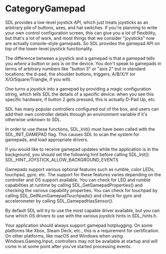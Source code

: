 
# CategoryGamepad

SDL provides a low-level joystick API, which just treats joysticks as an
arbitrary pile of buttons, axes, and hat switches. If you're planning to
write your own control configuration screen, this can give you a lot of
flexibility, but that's a lot of work, and most things that we consider
"joysticks" now are actually console-style gamepads. So SDL provides the
gamepad API on top of the lower-level joystick functionality.

The difference between a joystick and a gamepad is that a gamepad tells you
_where_ a button or axis is on the device. You don't speak to gamepads in
terms of arbitrary numbers like "button 3" or "axis 2" but in standard
locations: the d-pad, the shoulder buttons, triggers, A/B/X/Y (or
X/O/Square/Triangle, if you will).

One turns a joystick into a gamepad by providing a magic configuration
string, which tells SDL the details of a specific device: when you see this
specific hardware, if button 2 gets pressed, this is actually D-Pad Up,
etc.

SDL has many popular controllers configured out of the box, and users can
add their own controller details through an environment variable if it's
otherwise unknown to SDL.

In order to use these functions, SDL_Init() must have been called with the
SDL_INIT_GAMEPAD flag. This causes SDL to scan the system for gamepads, and
load appropriate drivers.

If you would like to receive gamepad updates while the application is in
the background, you should set the following hint before calling
SDL_Init(): SDL_HINT_JOYSTICK_ALLOW_BACKGROUND_EVENTS

Gamepads support various optional features such as rumble, color LEDs,
touchpad, gyro, etc. The support for these features varies depending on the
controller and OS support available. You can check for LED and rumble
capabilities at runtime by calling SDL_GetGamepadProperties() and checking
the various capability properties. You can check for touchpad by calling
SDL_GetNumGamepadTouchpads() and check for gyro and accelerometer by
calling SDL_GamepadHasSensor().

By default SDL will try to use the most capable driver available, but you
can tune which OS drivers to use with the various joystick hints in
SDL_hints.h.

Your application should always support gamepad hotplugging. On some
platforms like Xbox, Steam Deck, etc., this is a requirement for
certification. On other platforms, like macOS and Windows when using
Windows.Gaming.Input, controllers may not be available at startup and will
come in at some point after you've started processing events.
